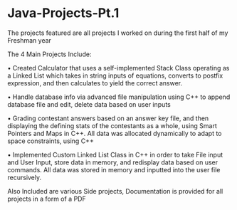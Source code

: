 # Java-Projects-Pt.1
The projects featured are all projects I worked on during the first half of my Freshman year


The 4 Main Projects Include:

•	Created Calculator that uses a self-implemented Stack Class operating as a Linked List which takes in string inputs of equations, converts to postfix expression, and then calculates to yield the correct answer. 

•	Handle database info via advanced file manipulation using C++ to append database file and edit, delete data based on user inputs

•	Grading contestant answers based on an answer key file, and then displaying the defining stats of the contestants as a whole, using Smart Pointers and Maps in C++. All data was allocated dynamically to adapt to space constraints, using C++

•	Implemented Custom Linked List Class in C++ in order to take File input and User Input, store data in memory, and redisplay data based on user commands. All data was stored in memory and inputted into the user file recursively.

Also Included are various Side projects, Documentation is provided for all projects in a form of a PDF 
